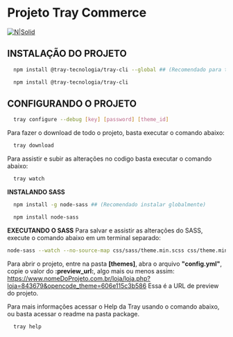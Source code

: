 # Projeto Tray Commerce
[![N|Solid](https://static3.tcdn.com.br/files/841504/themes/219/img/superteia.png?53e0d03b9b7e1961be46b00aeaec3ce1)](https://superteia.com.br/)

## INSTALAÇÃO DO PROJETO
```sh
  npm install @tray-tecnologia/tray-cli --global ## (Recomendado para ter os comandos salvos no path do sistema)
```
```sh
  npm install @tray-tecnologia/tray-cli
```

## CONFIGURANDO O PROJETO
```sh
  tray configure --debug [key] [password] [theme_id]
```

Para fazer o download de todo o projeto, basta executar o comando abaixo:
```sh
  tray download
```

Para assistir e subir as alterações no codigo basta executar o comando abaixo:
```sh
  tray watch
```

**INSTALANDO SASS**
```sh
  npm install -g node-sass ## (Recomendado instalar globalmente)
```

```sh
  npm install node-sass
```

**EXECUTANDO O SASS**
Para salvar e assistir as alterações do SASS, execute o comando abaixo em um terminal separado:
```sh
node-sass --watch --no-source-map css/sass/theme.min.scss css/theme.min.css --style=compressed           ## Este comando assistira as mudanças do SASS e minificará o css fianl
```

Para abrir o projeto, entre na pasta **[themes]**, abra o arquivo **"config.yml"**, copie o valor do **:preview_url:**, algo mais ou menos assim: https://www.nomeDoProjeto.com.br/loja/loja.php?loja=843679&opencode_theme=606e115c3b586
Essa é a URL de preview do projeto.

Para mais informações acessar o Help da Tray usando o comando abaixo, ou basta acessar o readme na pasta package.
```sh
  tray help
```
